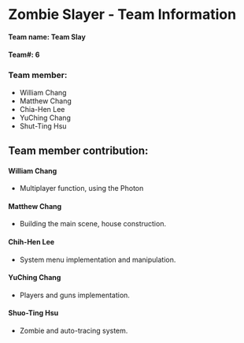 # Zombie Slayer - Team Information
#### Team name: Team Slay
#### Team#: 6
### Team member:
- William Chang
- Matthew Chang
- Chia-Hen Lee
- YuChing Chang
- Shut-Ting Hsu
## Team member contribution:
#### William Chang
- Multiplayer function, using the Photon
#### Matthew Chang
- Building the main scene, house construction.
#### Chih-Hen Lee
- System menu implementation and manipulation.
#### YuChing Chang
- Players and guns implementation.
#### Shuo-Ting Hsu
- Zombie and auto-tracing system.
